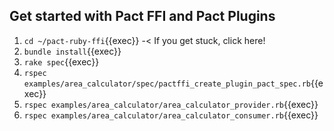 ## Get started with Pact FFI and Pact Plugins

1. `cd ~/pact-ruby-ffi`{{exec}} -< If you get stuck, click here!
2. `bundle install`{{exec}}
3. `rake spec`{{exec}}
4. `rspec examples/area_calculator/spec/pactffi_create_plugin_pact_spec.rb`{{exec}}
5. `rspec examples/area_calculator/area_calculator_provider.rb`{{exec}}
6. `rspec examples/area_calculator/area_calculator_consumer.rb`{{exec}}
